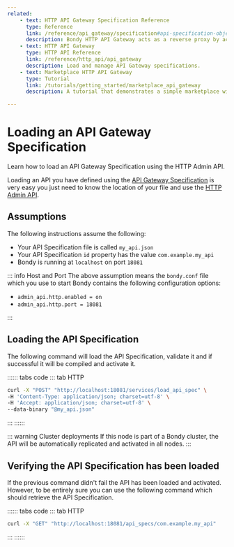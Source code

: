 ```yaml
---
related:
    - text: HTTP API Gateway Specification Reference
      type: Reference
      link: /reference/api_gateway/specification#api-specification-object
      description: Bondy HTTP API Gateway acts as a reverse proxy by accepting incoming REST API actions and translating them into WAMP actions over a Realm's procedures and topics.
    - text: HTTP API Gateway
      type: HTTP API Reference
      link: /reference/http_api/api_gateway
      description: Load and manage API Gateway specifications.
    - text: Marketplace HTTP API Gateway
      type: Tutorial
      link: /tutorials/getting_started/marketplace_api_gateway
      description: A tutorial that demonstrates a simple marketplace with Python microservices and a VueJS Web App.

---
```

# Loading an API Gateway Specification
Learn how to load an API Gateway Specification using the HTTP Admin API.

Loading an API you have defined using the [API Gateway Specification](#/reference/api_gateway/specification) is very easy you just need to know the location of your file and use the [HTTP Admin API](/reference/http_api/api_gateway).

## Assumptions

The following instructions assume the following:

* Your API Specification file is called `my_api.json`
* Your API Specification `id` property has the value `com.example.my_api`
* Bondy is running at `localhost` on port `18081`

::: info Host and Port
The above assumption means the `bondy.conf` file which you use to start Bondy contains the following configuration options:

*  `admin_api.http.enabled = on`
*  `admin_api.http.port = 18081`

:::

## Loading the API Specification

The following command will load the API Specification, validate it and if successful it will be compiled and activate it.

:::::: tabs code
::: tab HTTP
```bash
curl -X "POST" "http://localhost:18081/services/load_api_spec" \
-H 'Content-Type: application/json; charset=utf-8' \
-H 'Accept: application/json; charset=utf-8' \
--data-binary "@my_api.json"
```
:::
::::::

::: warning Cluster deployments
If this node is part of a Bondy cluster, the API will be automatically replicated and activated in all nodes.
:::

## Verifying the API Specification has been loaded

If the previous command didn't fail the API has been loaded and activated. However, to be entirely sure you can use the following command which should retrieve the API Specification.

:::::: tabs code
::: tab HTTP
```bash
curl -X "GET" "http://localhost:18081/api_specs/com.example.my_api"
```
:::
::::::
